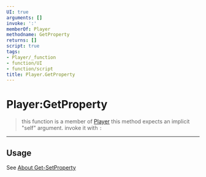 ```yaml
---
UI: true
arguments: []
invoke: ':'
memberOf: Player
methodname: GetProperty
returns: []
script: true
tags:
- Player/_function
- function/UI
- function/script
title: Player.GetProperty
---
```

# Player:GetProperty
> this function is a member of [Player](civ-6/lua/Player.md)
> this method expects an implicit "self" argument. invoke it with `:`
-----
## Usage
See [About Get-SetProperty](civ-6/lua/articles/About%20Get-SetProperty.md)
